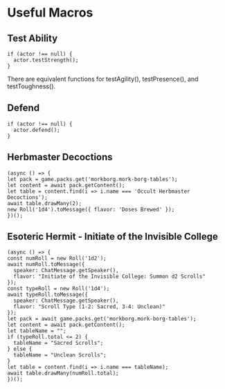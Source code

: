 # Useful Macros

## Test Ability

```
if (actor !== null) {
  actor.testStrength();
}
```

There are equivalent functions for testAgility(), testPresence(), and testToughness().

## Defend

```
if (actor !== null) {
  actor.defend();
}
```

## Herbmaster Decoctions

```
(async () => {
let pack = game.packs.get('morkborg.mork-borg-tables');
let content = await pack.getContent();
let table = content.find(i => i.name === 'Occult Herbmaster Decoctions');
await table.drawMany(2);
new Roll('1d4').toMessage({ flavor: 'Doses Brewed' });
})();
```

## Esoteric Hermit - Initiate of the Invisible College

```
(async () => {
const numRoll = new Roll('1d2');
await numRoll.toMessage({
  speaker: ChatMessage.getSpeaker(),
  flavor: "Initiate of the Invisible College: Summon d2 Scrolls"
});
const typeRoll = new Roll('1d4');
await typeRoll.toMessage({
  speaker: ChatMessage.getSpeaker(),
  flavor: "Scroll Type (1-2: Sacred, 3-4: Unclean)"
});
let pack = await game.packs.get('morkborg.mork-borg-tables');
let content = await pack.getContent();
let tableName = "";
if (typeRoll.total <= 2) {
  tableName = "Sacred Scrolls";
} else {
  tableName = "Unclean Scrolls";
}
let table = content.find(i => i.name === tableName);
await table.drawMany(numRoll.total);
})();
```
